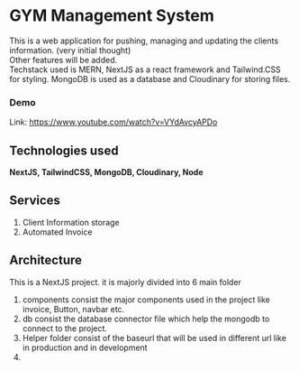 # **GYM Management System**

This is a web application for pushing, managing and updating the clients information. (very initial thought) <br/>
Other features will be added.<br/>
Techstack used is MERN, NextJS as a react framework and Tailwind.CSS for styling.
MongoDB is used as a database and Cloudinary for storing files.

### Demo
Link: https://www.youtube.com/watch?v=VYdAvcyAPDo

## Technologies used
**NextJS, TailwindCSS, MongoDB, Cloudinary, Node**

## Services
1. Client Information storage
2. Automated Invoice

## Architecture
This is a NextJS project. it is majorly divided into 6 main folder 
1. components consist the major components used in the project like invoice, Button, navbar etc.
2. db consist the database connector file which help the mongodb to connect to the project.
3. Helper folder consist of the baseurl that will be used in different url like in production and in development
4. 
